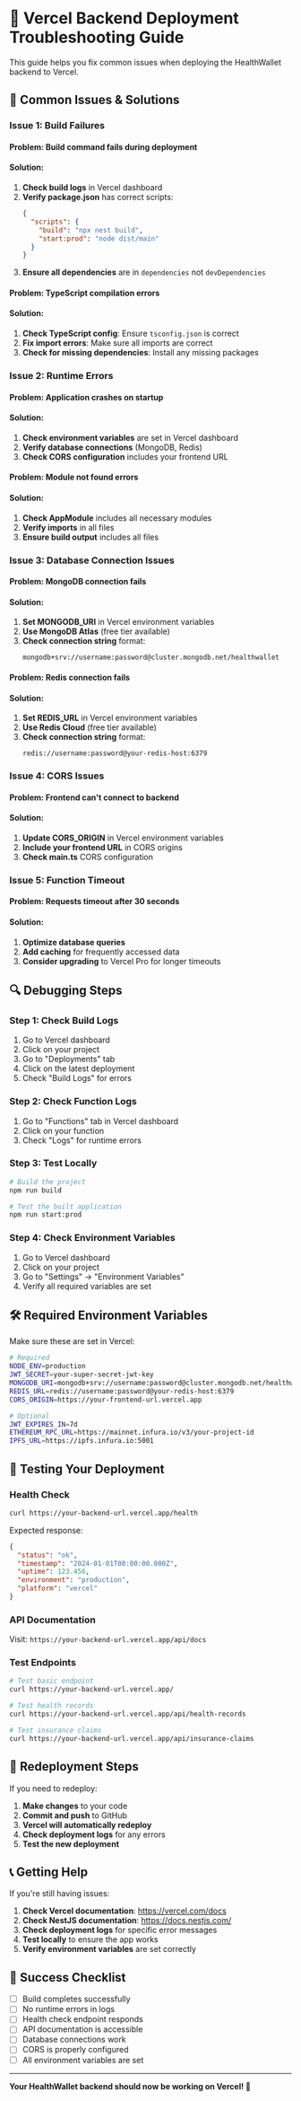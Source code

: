 # 🔧 Vercel Backend Deployment Troubleshooting Guide

This guide helps you fix common issues when deploying the HealthWallet backend to Vercel.

## 🚨 Common Issues & Solutions

### **Issue 1: Build Failures**

#### **Problem**: Build command fails during deployment
#### **Solution**:
1. **Check build logs** in Vercel dashboard
2. **Verify package.json** has correct scripts:
   ```json
   {
     "scripts": {
       "build": "npx nest build",
       "start:prod": "node dist/main"
     }
   }
   ```
3. **Ensure all dependencies** are in `dependencies` not `devDependencies`

#### **Problem**: TypeScript compilation errors
#### **Solution**:
1. **Check TypeScript config**: Ensure `tsconfig.json` is correct
2. **Fix import errors**: Make sure all imports are correct
3. **Check for missing dependencies**: Install any missing packages

### **Issue 2: Runtime Errors**

#### **Problem**: Application crashes on startup
#### **Solution**:
1. **Check environment variables** are set in Vercel dashboard
2. **Verify database connections** (MongoDB, Redis)
3. **Check CORS configuration** includes your frontend URL

#### **Problem**: Module not found errors
#### **Solution**:
1. **Check AppModule** includes all necessary modules
2. **Verify imports** in all files
3. **Ensure build output** includes all files

### **Issue 3: Database Connection Issues**

#### **Problem**: MongoDB connection fails
#### **Solution**:
1. **Set MONGODB_URI** in Vercel environment variables
2. **Use MongoDB Atlas** (free tier available)
3. **Check connection string** format:
   ```
   mongodb+srv://username:password@cluster.mongodb.net/healthwallet
   ```

#### **Problem**: Redis connection fails
#### **Solution**:
1. **Set REDIS_URL** in Vercel environment variables
2. **Use Redis Cloud** (free tier available)
3. **Check connection string** format:
   ```
   redis://username:password@your-redis-host:6379
   ```

### **Issue 4: CORS Issues**

#### **Problem**: Frontend can't connect to backend
#### **Solution**:
1. **Update CORS_ORIGIN** in Vercel environment variables
2. **Include your frontend URL** in CORS origins
3. **Check main.ts** CORS configuration

### **Issue 5: Function Timeout**

#### **Problem**: Requests timeout after 30 seconds
#### **Solution**:
1. **Optimize database queries**
2. **Add caching** for frequently accessed data
3. **Consider upgrading** to Vercel Pro for longer timeouts

## 🔍 Debugging Steps

### **Step 1: Check Build Logs**
1. Go to Vercel dashboard
2. Click on your project
3. Go to "Deployments" tab
4. Click on the latest deployment
5. Check "Build Logs" for errors

### **Step 2: Check Function Logs**
1. Go to "Functions" tab in Vercel dashboard
2. Click on your function
3. Check "Logs" for runtime errors

### **Step 3: Test Locally**
```bash
# Build the project
npm run build

# Test the built application
npm run start:prod
```

### **Step 4: Check Environment Variables**
1. Go to Vercel dashboard
2. Click on your project
3. Go to "Settings" → "Environment Variables"
4. Verify all required variables are set

## 🛠️ Required Environment Variables

Make sure these are set in Vercel:

```bash
# Required
NODE_ENV=production
JWT_SECRET=your-super-secret-jwt-key
MONGODB_URI=mongodb+srv://username:password@cluster.mongodb.net/healthwallet
REDIS_URL=redis://username:password@your-redis-host:6379
CORS_ORIGIN=https://your-frontend-url.vercel.app

# Optional
JWT_EXPIRES_IN=7d
ETHEREUM_RPC_URL=https://mainnet.infura.io/v3/your-project-id
IPFS_URL=https://ipfs.infura.io:5001
```

## 🧪 Testing Your Deployment

### **Health Check**
```bash
curl https://your-backend-url.vercel.app/health
```

Expected response:
```json
{
  "status": "ok",
  "timestamp": "2024-01-01T00:00:00.000Z",
  "uptime": 123.456,
  "environment": "production",
  "platform": "vercel"
}
```

### **API Documentation**
Visit: `https://your-backend-url.vercel.app/api/docs`

### **Test Endpoints**
```bash
# Test basic endpoint
curl https://your-backend-url.vercel.app/

# Test health records
curl https://your-backend-url.vercel.app/api/health-records

# Test insurance claims
curl https://your-backend-url.vercel.app/api/insurance-claims
```

## 🔄 Redeployment Steps

If you need to redeploy:

1. **Make changes** to your code
2. **Commit and push** to GitHub
3. **Vercel will automatically redeploy**
4. **Check deployment logs** for any errors
5. **Test the new deployment**

## 📞 Getting Help

If you're still having issues:

1. **Check Vercel documentation**: https://vercel.com/docs
2. **Check NestJS documentation**: https://docs.nestjs.com/
3. **Check deployment logs** for specific error messages
4. **Test locally** to ensure the app works
5. **Verify environment variables** are set correctly

## 🎯 Success Checklist

- [ ] Build completes successfully
- [ ] No runtime errors in logs
- [ ] Health check endpoint responds
- [ ] API documentation is accessible
- [ ] Database connections work
- [ ] CORS is properly configured
- [ ] All environment variables are set

---

**Your HealthWallet backend should now be working on Vercel! 🎉**

